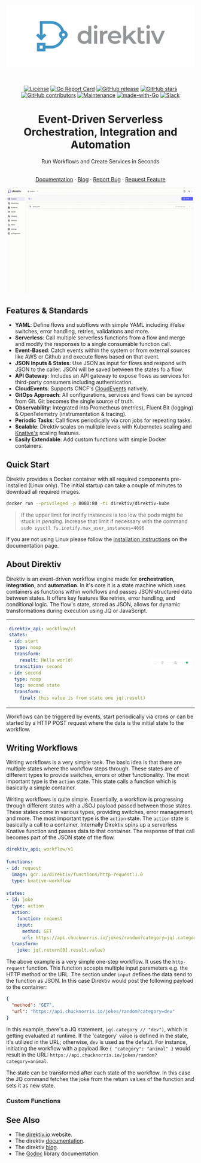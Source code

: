 <p align="center">
  <img src="assets/images/direktiv-logo-50.png" alt="direktiv">
</p>

<br>

<div align="center">

[![License](https://img.shields.io/badge/License-Apache--2.0-blue)](#license)
[![Go Report Card](https://goreportcard.com/badge/github.com/direktiv/direktiv)](https://goreportcard.com/report/github.com/direktiv/direktiv) 
[![GitHub release](https://img.shields.io/github/release/direktiv/direktiv.svg)](https://github.com/direktiv/direktiv/releases/)
[![GitHub stars](https://badgen.net/github/stars/direktiv/direktiv)](https://github.com/direktiv/direktiv/stargazers/)
[![GitHub contributors](https://img.shields.io/github/contributors/direktiv/direktiv.svg)](https://github.com/direktiv/badges/graphs/contributors/)
[![Maintenance](https://img.shields.io/badge/Maintained%3F-yes-green.svg)](https://github.com/direktiv/direktiv/graphs/commit-activity)
[![made-with-Go](https://img.shields.io/badge/Made%20with-Go-1f425f.svg)](https://go.dev/)
[![Slack](https://img.shields.io/badge/Slack-Join%20Direktiv-4a154b?style=flat&logo=slack)](https://join.slack.com/t/direktiv-io/shared_invite/zt-zf7gmfaa-rYxxBiB9RpuRGMuIasNO~g)

</div>


<h1 align="center">Event-Driven Serverless Orchestration, Integration and Automation</h1>
<div align="center">
Run Workflows and Create Services in Seconds
</div>
</br>

<p align="center">
    <a href="https://docs.direktiv.io">Documentation</a>
    ·
    <a href="https://blog.direktiv.io">Blog</a>
    ·
    <a href="https://github.com/direktiv/direktiv/issues/new?assignees=&labels=&projects=&template=bug_report.md&title=">Report Bug</a>
    ·
    <a href="https://github.com/direktiv/direktiv/issues/new?assignees=&labels=&projects=&template=feature_request.md&title=">Request Feature</a>
</p>


<div align="center"><img src="assets/images/direktiv.gif" ></div>

## Features & Standards

* __YAML__: Define flows and subflows with simple YAML including if/else switches, error handling, retries, validations and more.
* __Serverless__: Call multiple serverless functions from a flow and merge and modify the responses to a single consumable function call.
* __Event-Based__: Catch events within the system or from external sources like AWS or Github and execute flows based on that event.
* __JSON Inputs & States__: Use JSON as input for flows and respond with JSON to the caller. JSON will be saved between the states fo a flow.
* __API Gateway__: Includes an API gateway to expose flows as services for third-party consumers including authentication.
* __CloudEvents__: Supports CNCF's [CloudEvents](https://cloudevents.io/) natively.
* __GitOps Approach__: All configurations, services and flows can be synced from Git. Git becomes the single source of truth.
* __Observability__: Integrated into Prometheus (metrics), Fluent Bit (logging) & OpenTelemetry (instrumentation & tracing).
* __Periodic Tasks__: Call flows periodically via cron jobs for repeating tasks. 
* __Scalable__: Direktiv scales on mulitple levels with Kubernetes scaling and [Knative's](https://knative.dev/docs/) scaling features.
* __Easily Extendable__: Add custom functions with simple Docker containers.

## Quick Start

Direktiv provides a Docker container with all required components pre-installed (Linux only). The initial startup can take a couple of minutes to download all required images.

```sh
docker run --privileged -p 8080:80 -ti direktiv/direktiv-kube
```

> If the upper limit for inotify instances is too low the pods might be stuck in *pending*. Increase that limit if necessary with the command `sudo sysctl fs.inotify.max_user_instances=4096`

If you are not using Linux please follow the [installation instructions](https://docs.direktiv.io/installation/kubernetes/) on the documentation page. 



## About Direktiv

Direktiv is an event-driven workflow engine made for **orchestration**, **integration**, and **automation**. In it's core it is a state machine which uses containers as functions within workflows and passes JSON structured data between states. It offers key features like retries, error handling, and conditional logic. The flow's state, stored as JSON, allows for dynamic transformations during execution using JQ or JavaScript.

<table align="center">
  <tr>
  <td>

```yaml
direktiv_api: workflow/v1
states:
- id: start
  type: noop
  transform:
    result: Hello world!
  transition: second
- id: second
  type: noop
  log: second state
  transform:
    final: this value is from state one jq(.result)
```
  </td>
  <td>
    <img src="assets/images/flow.png" >
  </td>
  </tr>
</table>

Workflows can be triggered by events, start periodically via crons or can be started by a HTTP POST request where the data is the initial state fo the workflow. 

## Writing Workflows

Writing workflows is a very simple task. The basic idea is that there are multiple states where the workflow steps through. These states are of different types to provide switches, errors or other functionality. The most important type is the `action` state. This state calls a function which is basically a simple container.

Writing workflows is quite simple. Essentially, a workflow is progressing through different states with a JSOJ payload passed between those states. These states come in various types, providing switches, error management, and more. The most important type is the `action` state. The `action` state is basically a call to a container. Internally Direktiv spins up a serverless Knative function and passes data to that container. The response of that call becomes part of the JSON state of the flow.

```yaml
direktiv_api: workflow/v1

functions:
- id: request
  image: gcr.io/direktiv/functions/http-request:1.0
  type: knative-workflow

states:
- id: joke 
  type: action
  action:
    function: request
    input: 
      method: GET
      url: https://api.chucknorris.io/jokes/random?category=jq(.category // "dev")
  transform:
    joke: jq(.return[0].result.value)

```

The above example is a very simple one-step workflow. It uses the `http-request` function. This function accepts multiple input parameters e.g. the HTTP method or the URL. The section under `input` defines the data send to the function as JSON. In this case Direktiv would post the following payload to the container:

```json
{
  "method": "GET",
  "url": "https://api.chucknorris.io/jokes/random?category=dev"
}
```

In this example, there's a JQ statement, `jq(.category // "dev")`, which is getting evaluated at runtime. If the 'category' value is defined in the state, it's utilized in the URL; otherwise, `dev` is used as the default. For instance, initiating the workflow with a payload like `{ "category": "animal" }` would result in the URL: `https://api.chucknorris.io/jokes/random?category=animal`.

The state can be transformed after each state of the workflow. In this case the JQ command fetches the joke from the return values of the function and sets it as new state.

### Custom Functions


## See Also

* The [direktiv.io](https://direktiv.io/) website.
* The direktiv [documentation](https://docs.direktiv.io/).
* The direktiv [blog](https://blog.direktiv.io/).
* The [Godoc](https://godoc.org/github.com/direktiv/direktiv) library documentation.

<!-- # What is direktiv?

Direktiv is an event-driven container orchestration engine, running on Kubernetes and Knative. The following key concepts:

- direktiv runs containers as part of workflows from any compliant container registry, passing JSON structured data between workflow states.
- JSON structured data is passed to the containers using HTTP protocol on port 8080.
- direktiv uses a [primitive state declaration specification](https://docs.direktiv.io/spec/workflow-yaml/workflow/) to describe the flow of the orchestration in YAML, or users can build the workflow using the workflow builder UI.
- direktiv uses `jq` JSON processor to implement sophisticated control flow logic and data manipulation through states.
- Workflows can be event-based triggers ([Knative Eventing](https://knative.dev/docs/eventing/) & [CloudEvents](https://cloudevents.io/)), cron scheduling to handle periodic tasks, or can be scripted using the APIs.
- Integrated into [Prometheus](https://prometheus.io/) (metrics), [Fluent Bit](https://fluentbit.io/) (logging) & [OpenTelemetry](https://opentelemetry.io/) (instrumentation & tracing).

Additional resources to get started:

- Pre-built plugins are available from [https://github.com/direktiv/direktiv-apps](https://github.com/direktiv/direktiv-apps) - we're working hard to add more every day!
- Examples for integration your own containers [https://github.com/direktiv/direktiv-apps/tree/main/examples](https://github.com/direktiv/direktiv-apps/tree/main/examples) with an explanation [here](https://docs.direktiv.io/getting_started/).

<table>
  <tr>
    <th>Knative Services</th>
    <th>Orchestration Flow</th>
  </tr>
  <tr>
    <td><img src="assets/images/readme.png" alt="direktiv ui"></td>
    <td><img src="assets/images/readme1.png" alt="direktiv ui"></td>
  </tr>
  <tr>
    <th>YAML definition</th>
    <th>OpenTelemetry Integration</th>
  </tr>
  <tr>
    <td><img src="assets/images/readme2.png" alt="direktiv ui"></td>
    <td><img src="assets/images/grafana-tempo.png" alt="direktiv ui"></td>
  </tr>  
</table>


# Why use direktiv?

- *Cloud agnostic*: direktiv runs on any platform, supports any code and is not dependent on cloud provider's services for running workflows or executing actions
- *Simplicity*: the configuration of the workflow components should be simple more than anything else. Using only YAML and `jq` you should be able to express all workflow states, transitions, evaluations, and actions needed to complete the workflow
- *Reusable*: if you're going to the effort and trouble of pushing all your microservices, code or application components into a container platform why not have the ability to reuse and standardise this code across all your workflows? We wanted to ensure that code always remains reusable and portable without the need for SDKs (or vendor specific language).

# Quickstart

## Running a local direktiv instance (docker)

Getting a local playground environment can be easily done with Docker. The following command starts a docker container with kubernetes. *On startup it can take a few minutes to download all images.* When the installation is done all pods should show "Running" or "Completed".

```sh
docker run --privileged -p 8080:80 -ti direktiv/direktiv-kube
```

> If the upper limit for inotify instances is too low the pods might be stuck in *pending*. Increase that limit if necessary: 

```console
sudo sysctl fs.inotify.max_user_instances=4096
```

***Testing Installation:***

Browse the UI: http://localhost:8080

... or ...

verify direktiv is online manually from the command-line using `cURL`:

```sh
$ curl -vv -X PUT "http://localhost:8080/api/namespaces/demo"
{
  "namespace": {
    "createdAt": "2021-10-06T00:03:22.444884147Z",
    "updatedAt": "2021-10-06T00:03:22.444884447Z",
    "name": "demo",
    "oid": ""
  }
}
```

## Kubernetes Install

For full instructions on how to install direktiv on a Kubernetes environment go to the [installation pages](https://docs.direktiv.io/installation/)


## Creating your first workflow

The following script does everything required to run the first workflow. This includes creating a namespace & workflow and running the workflow the first time.  

```bash
$ curl -X PUT "http://localhost:8080/api/namespaces/demo"
{
  "namespace": {
    "createdAt": "2021-10-06T00:03:22.444884147Z",
    "updatedAt": "2021-10-06T00:03:22.444884447Z",
    "name": "demo",
    "oid": ""
  }
}
$ cat > helloworld.yml <<- EOF
states:
- id: hello
  type: noop
  transform:
    msg: "Hello, jq(.name)!"
EOF
$ curl -vv -X PUT --data-binary "@helloworld.yml" "http://localhost:8080/api/namespaces/demo/tree/helloworld?op=create-workflow"
{
  "namespace": "demo",
  "node": {...},
  "revision": {...}
}
$ cat > input.json <<- EOF
{
  "name": "Alan"
}
EOF
$ curl -vv -X POST --data-binary "@input.json" "http://localhost:8080/api/namespaces/demo/tree/helloworld?op=wait"
{"msg":"Hello, Alan!"}
```

## Running a container workflow

The next example uses the direktiv/request container in [https://hub.docker.com/r/direktiv/request](https://hub.docker.com/r/direktiv/request). The container starts a HTTP listener on port 8080 and accepts as input a JSON object containing all the parameters for a HTTP(S) request. It returns the result to the workflow on the same listener. This is the template for how all containers run as part of workflow execution.

```bash
$ cat > bitcoin.yaml <<- EOF
functions:
  - type: reusable
    id: get-request
    image: direktiv/request:latest
states:
  - id: get-bitcoin
    type: action
    log: jq(.)
    action:
      function: get-request
      input:
        method: "GET"
        url: "https://blockchain.info/ticker"
      retries:
        max_attempts: 3
        delay: PT30S
        multiplier: 2.0
        codes: [".*"]
    transform: "jq({ value: .return.body.USD.last })"
    transition: print-bitcoin
  - id: print-bitcoin
    type: noop
    log: "BTC value: jq(.value)"
EOF
$ curl -vv -X PUT --data-binary "@bitcoin.yaml" "http://localhost:8080/api/namespaces/demo/tree/get-bitcoin?op=create-workflow"
{
  "namespace":  "demo",
  "node":  {... },
  "revision":  {...}
}
$ curl -X POST  "http://localhost:8080/api/namespaces/demo/tree/get-bitcoin?op=wait"
{
  "value":62988.71
}
```

The UI displays the log output and state of the workflow from start to completion.

<p align="center">
  <img src="assets/images/btc.png" alt="direktiv ui">
</p>

# Documentation

- [Getting Started](https://docs.direktiv.io/getting_started/)
- [Workflow Specification](https://docs.direktiv.io/spec/workflow-yaml/workflow/)
- [Examples](https://docs.direktiv.io/examples/aws/)

# Talk to us!

- [Open Source Support Channel on Slack](https://join.slack.com/t/direktiv-io/shared_invite/zt-zf7gmfaa-rYxxBiB9RpuRGMuIasNO~g)


# Code of Conduct

We have adopted the [Contributor Covenant](https://github.com/direktiv/.github/blob/master/CODE_OF_CONDUCT.md) code of conduct.

# Contributing

Any feedback and contributions are welcome. Read our [contributing guidelines](https://github.com/direktiv/.github/blob/master/CONTRIBUTING.md) for details.

# License

Distributed under the Apache 2.0 License. See `LICENSE` for more information.

# See Also

* The [direktiv.io](https://direktiv.io/) website.
* The direktiv [documentation](https://docs.direktiv.io/).
* The direktiv [blog](https://blog.direktiv.io/).
* The [Godoc](https://godoc.org/github.com/direktiv/direktiv) library documentation. -->
